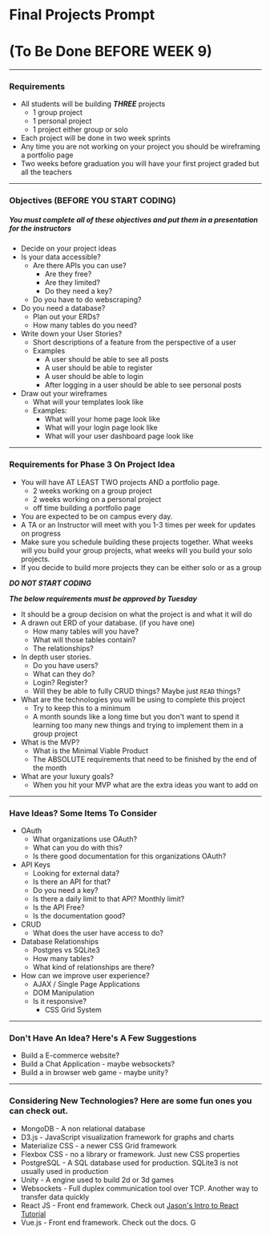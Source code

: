 # Final Projects Prompt 
# (To Be Done BEFORE WEEK 9)

---

### Requirements

* All students will be building ***THREE*** projects
	* 1 group project
	* 1 personal project
	* 1 project either group or solo 
* Each project will be done in two week sprints
* Any time you are not working on your project you should be wireframing a portfolio page
* Two weeks before graduation you will have your first project graded but all the teachers

---

### Objectives (BEFORE YOU START CODING)
##### You must complete all of these objectives and put them in a presentation for the instructors

* Decide on your project ideas
* Is your data accessible?
	* Are there APIs you can use?
		* Are they free?
		* Are they limited?
		* Do they need a key?
	* 	Do you have to do webscraping?
* Do you need a database?
	* Plan out your ERDs?
	* How many tables do you need? 	
* Write down your User Stories?
	* Short descriptions of a feature from the perspective of a user
	* Examples
		* A user should be able to see all posts
		* A user should be able to register
		* A user should be able to login
		* After logging in a user should be able to see personal posts
* Draw out your wireframes
	* What will your templates look like
	* Examples:
		* What will your home page look like
		* What will your login page look like
		* What will your user dashboard page look like

---


### Requirements for Phase 3 On Project Idea

* You will have AT LEAST TWO projects AND a portfolio page. 
	* 2 weeks working on a group project
	* 2 weeks working on a personal project
	* off time building a portfolio page 
* You are expected to be on campus every day. 
* A TA or an Instructor will meet with you 1-3 times per week for updates on progress
* Make sure you schedule building these projects together. What weeks will you build your group projects, what weeks will you build your solo projects. 
* If you decide to build more projects they can be either solo or as a group

***DO NOT START CODING***

***The below requirements must be approved by Tuesday***

* It should be a group decision on what the project is and what it will do
* A drawn out ERD of your database. (if you have one)
	* How many tables will you have?
	* What will those tables contain?
	* The relationships?
* In depth user stories. 
	* Do you have users?
	* What can they do? 
	* Login? Register?
	* Will they be able to fully CRUD things? Maybe just `READ` things? 
* What are the technologies you will be using to complete this project
	* Try to keep this to a minimum
	* A month sounds like a long time but you don't want to spend it learning too many new things and trying to implement them in a group project
* What is the MVP?
	* What is the Minimal Viable Product
	* The ABSOLUTE requirements that need to be finished by the end of the month
* What are your luxury goals?
	* When you hit your MVP what are the extra ideas you want to add on

---

### Have Ideas? Some Items To Consider

* OAuth
	* What organizations use OAuth?
	* What can you do with this?
	* Is there good documentation for this organizations OAuth?
* API Keys
	* Looking for external data?
	* Is there an API for that?
	* Do you need a key?
	* Is there a daily limit to that API? Monthly limit?
	* Is the API Free?
	* Is the documentation good?
* CRUD
	* What does the user have access to do? 
* Database Relationships
	* Postgres vs SQLite3
	* How many tables? 
	* What kind of relationships are there?
* How can we improve user experience?
	* AJAX / Single Page Applications
	* DOM Manipulation
	* Is it responsive?
		* CSS Grid System

---

### Don't Have An Idea? Here's A Few Suggestions

* Build a E-commerce website?
* Build a Chat Application - maybe websockets?
* Build a in browser web game - maybe unity?

---

### Considering New Technologies? Here are some fun ones you can check out. 

* MongoDB - A non relational database
* D3.js - JavaScript visualization framework for graphs and charts
* Materialize CSS - a newer CSS Grid framework
* Flexbox CSS - no a library or framework. Just new CSS properties
* PostgreSQL - A SQL database used for production. SQLite3 is not usually used in production
* Unity - A engine used to build 2d or 3d games
* Websockets - Full duplex communication tool over TCP. Another way to transfer data quickly
* React JS - Front end framework. Check out [Jason's Intro to React Tutorial](https://github.com/Jingo88/Just_Another_React_Tutorial)
* Vue.js - Front end framework. Check out the docs. G